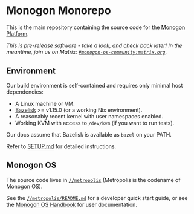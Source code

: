 # Monogon Monorepo

This is the main repository containing the source code for the [Monogon Platform](https://monogon.tech).

*This is pre-release software - take a look, and check back later! In the meantime, join us on Matrix: [`#monogon-os-community:matrix.org`](https://app.element.io/#/room/#monogon-os-community:matrix.org)*.

## Environment

Our build environment is self-contained and requires only minimal host dependencies:

- A Linux machine or VM.
- [Bazelisk](https://github.com/bazelbuild/bazelisk) >= v1.15.0 (or a working Nix environment).
- A reasonably recent kernel with user namespaces enabled.
- Working KVM with access to `/dev/kvm` (if you want to run tests).

Our docs assume that Bazelisk is available as `bazel` on your PATH.

Refer to [SETUP.md](./SETUP.md) for detailed instructions.

## Monogon OS

The source code lives in [`//metropolis`](./metropolis) (Metropolis is the codename of Monogon OS).

See the [`//metropolis/README.md`](./metropolis/README.md) for a developer quick start guide, or see
the [Monogon OS Handbook](https://docs.monogon.dev/metropolis-v0.1/handbook/index.html) for user documentation.
